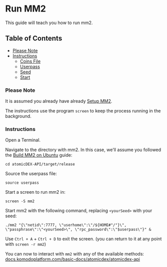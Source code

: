 # Run MM2

This guide will teach you how to run mm2.

## Table of Contents

  - [Please Note](#Please-Note)
  - [Instructions](#Instructions)
      - [Coins File](#Coins-File)
      - [Userpass](#Userpass)
      - [Seed](#Seed)
      - [Start](#Start)

### Please Note

It is assumed you already have already [Setup MM2](Setup-MM2.md).

The instructions use the program `screen` to keep the process running in the background.

### Instructions

Open a Terminal.

Navigate to the directory with mm2. In this case, we'll assume you followed the [Build MM2 on Ubuntu](Build-MM2-On-Ubuntu.md) guide:

`cd atomicDEX-API/target/release`

Source the userpass file:

`source userpass`

Start a screen to run mm2 in:

`screen -S mm2`

Start mm2 with the following command, replacing ``<yourSeed>`` with your seed:

`./mm2 "{\"netid\":7777, \"userhome\":\"/${HOME#"/"}\", \"passphrase\":\"<yourSeed>\", \"rpc_password\":\"$userpass\"}" &`

Use `Ctrl + A` + `Ctrl + D` to exit the screen. (you can return to it at any point with `screen -r mm2`)

You can now to interact with `mm2` with any of the available methods: [docs.komodoplatform.com/basic-docs/atomicdex/atomicdex-api](https://docs.komodoplatform.com/basic-docs/atomicdex/atomicdex-api.html)
